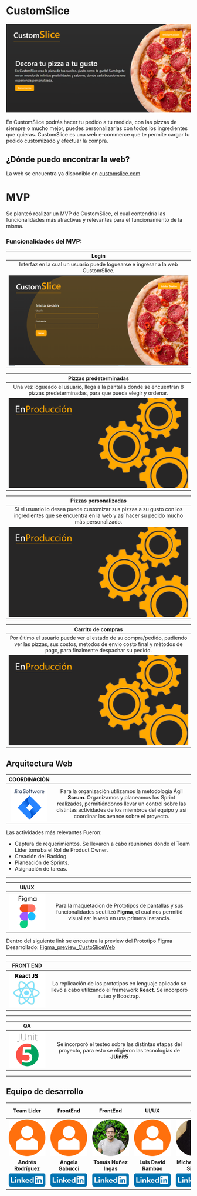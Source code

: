 # CustomSlice
![CustomSice_Prelogin](./READMEassets/customSlice_Prelogin.png)

En CustomSlice podrás hacer tu pedido a tu medida, con las pizzas de siempre o mucho mejor, puedes personalizarlas con todos los ingredientes que quieras.
CustomSlice es una web e-commerce que te permite cargar tu pedido customizado y efectuar la compra.

## ¿Dónde puedo encontrar la web?

La web se encuentra ya disponible en [customslice.com](#)

# MVP

Se planteó realizar un MVP de CustomSlice, el cual contendría las funcionalidades más atractivas y relevantes para el funcionamiento de la misma.

### Funcionalidades del **MVP**:
|**Login**|
|:---:|
|Interfaz en la cual un usuario puede loguearse e ingresar a la web CustomSlice.|
|![CustomSice_Login](./READMEassets/customSlice_login.png)|

|**Pizzas predeterminadas**|
|:---:|
|Una vez logueado el usuario, llega a la pantalla donde se encuentran 8 pizzas predeterminadas, para que pueda elegir y ordenar.|
|![CustomSice_Login](./READMEassets/customSlice_enproduccion.png)|

|**Pizzas personalizadas**|
|:---:|
|Si el usuario lo desea puede customizar sus pizzas a su gusto con los ingredientes que se encuentra en la web y así hacer su pedido mucho más personalizado.|
|![CustomSice_Login](./READMEassets/customSlice_enproduccion.png)|

|**Carrito de compras**|
|:---:|
| Por último el usuario puede ver el estado de su compra/pedido, pudiendo ver las pizzas, sus costos, metodos de envio costo final y mètodos de pago, para finalmente despachar su pedido.|
|![CustomSice_Login](./READMEassets/customSlice_enproduccion.png)|


## Arquitectura Web

|**COORDINACIÒN**||
|:---:|:---:|
|<img style="width: 100px; min-width: 100px" src="READMEassets\JiraSoftware.png">|Para la organizaciòn utilizamos la metodología Ágil **Scrum**. Organizamos y planeamos los Sprint realizados, permitiéndonos llevar un control sobre las distintas actividades de los miembros del equipo y así coordinar los avance sobre el proyecto.|

Las actividades más relevantes Fueron:
- Captura de requerimientos. Se llevaron a cabo reuniones donde el Team Líder tomaba el Rol de Product Owner.
- Creación del Backlog.
- Planeación de Sprints.
- Asignación de tareas.
- - -

|**UI/UX**||
|:---:|:---:|
| <img style="width: 100px; min-width: 100px" src="READMEassets\Figma.png">|Para  la maquetaciòn de Prototipos de pantallas y sus funcionalidades seutilizò **Figma**, el cual nos permitió visualizar la web en una primera instancia.|

Dentro del siguiente link se encuentra la preview del Prototipo Figma Desarrollado: [Figma_preview_CustoSliceWeb](https://www.figma.com/proto/yIK4I16eaDaP46HQnfiF7O/Untitled?type=design&node-id=14-3&t=8ErHT0aqxoBjOeus-0&scaling=scale-down&page-id=0%3A1)

- - -

|**FRONT END**||
|:---:|:---:|
| <img style="width: 100px; min-width: 100px" src="READMEassets\React.png">|La replicación de los prototipos en lenguaje aplicado se llevó a cabo utilizando el framework **React**. Se incorporó ruteo y Boostrap.|
- - -

|**QA**||
|:---:|:---:|
| <img style="width: 100px; min-width: 100px" src="READMEassets\JUnit.png">|Se incorporó el testeo sobre las distintas etapas del proyecto, para esto se eligieron las tecnologías de **JUinit5**|

- - -

## Equipo de desarrollo

|**Team Lider**|**FrontEnd**|**FrontEnd**|**UI/UX**| **QA**|**QA**|**Scrum Master/Project Manager/FrontEnd/UI/UX**|
|:---:|:---:|:---:|:---:|:---:|:---:|:---:|
|<img style="width: 100px; min-width: 100px" src="READMEassets\people_default.png">|<img style="width: 100px; min-width: 100px" src="READMEassets\people_default.png">| <img style="width: 100px; min-width: 100px" src="READMEassets\TomásNuñezIngas.png">| <img style="width: 100px; min-width: 100px" src="READMEassets\people_default.png">| <img style="width: 100px; min-width: 100px" src="READMEassets\MichellangelaSierra.png">| <img style="width: 100px; min-width: 100px" src="READMEassets\people_default.png">| <img style="width: 100px; min-width: 100px" src="READMEassets\MarinaCaseres.png">|
|**Andrés Rodríguez**|**Angela Gabucci**|**Tomás Nuñez Ingas**|**Luis David Rambao**|**Michellangela Sierra**|**Santiago Cisneros**|**Marina Caseres**|
|<a href="#"><img style="width: 100px; min-width: 100px" src="READMEassets\LinkedIn-emblema.png"></a> | <a href="#"><img style="width: 100px; min-width: 100px" src="READMEassets\LinkedIn-emblema.png"></a> | <a href="#"><img style="width: 100px; min-width: 100px" src="READMEassets\LinkedIn-emblema.png"></a> | <a href="#"><img style="width: 100px; min-width: 100px" src="READMEassets\LinkedIn-emblema.png"></a> | <a href="#"><img style="width: 100px; min-width: 100px" src="READMEassets\LinkedIn-emblema.png"></a> | <a href="#"><img style="width: 100px; min-width: 100px" src="READMEassets\LinkedIn-emblema.png"></a> | <a href="https://www.linkedin.com/in/marinacaseres/"><img style="width: 100px; min-width: 100px" src="READMEassets\LinkedIn-emblema.png"></a> |

